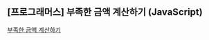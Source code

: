 ## **\[프로그래머스\] 부족한 금액 계산하기 (JavaScript)**
[부족한 금액 계산하기](https://school.programmers.co.kr/learn/courses/30/lessons/82612)



